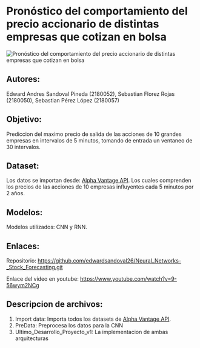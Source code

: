 # Pronóstico del comportamiento del precio accionario de distintas empresas que cotizan en bolsa
![Pronóstico del comportamiento del precio accionario de distintas empresas que cotizan en bolsa](https://user-images.githubusercontent.com/74032759/158071917-80fe2038-0476-476c-84e0-c9d55396127d.png)

## Autores:
Edward Andres Sandoval Pineda (2180052), Sebastian Florez Rojas (2180050), Sebastian Pérez López (2180057)

## Objetivo:
Prediccion del maximo precio de salida de las acciones de 10 grandes empresas en intervalos de 5 minutos, tomando de entrada un ventaneo de 30 intervalos.

## Dataset:
Los datos se importan desde: [Alpha Vantage API](https://www.alphavantage.co/documentation/).
Los cuales comprenden los precios de las acciones de 10 empresas influyentes cada 5 minutos por 2 años.

## Modelos:
Modelos utilizados: CNN y RNN.

## Enlaces:
Repositorio: https://github.com/edwardsandoval26/Neural_Networks-_Stock_Forecasting.git

Enlace del video en youtube: https://www.youtube.com/watch?v=9-56wym2NCg

## Descripcion de archivos:
1) Import data: Importa todos los datasets de [Alpha Vantage API](https://www.alphavantage.co/documentation/).
2) PreData: Preprocesa los datos para la CNN
3) Ultimo_Desarrollo_Proyecto_v1: La implementacion de ambas arquitecturas


